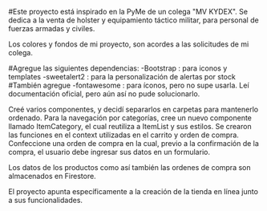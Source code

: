 #Este proyecto está inspirado en la PyMe de un colega "MV KYDEX".
Se dedica a la venta de holster y equipamiento táctico militar, para personal de fuerzas armadas y civiles.

Los colores y fondos de mi proyecto, son acordes a las solicitudes de mi colega.

#Agregue las siguientes dependencias:
-Bootstrap : para iconos y templates
-sweetalert2 : para la personalización de alertas por stock
#También agregue
-fontawesome : para íconos, pero no supe usarla. Leí documentación oficial, pero aún así no pude solucionarlo.

Creé varios componentes, y decidí separarlos en carpetas para mantenerlo ordenado.
Para la navegación por categorías, cree un nuevo componente llamado ItemCategory, el cual reutiliza a ItemList y sus estilos.
Se crearon las funciones en el context utilizadas en el carrito y orden de compra.
Confeccione una orden de compra en la cual, previo a la confirmación de la compra, el usuario debe ingresar sus datos en un formulario.

Los datos de los productos como así también las ordenes de compra son almacenados en Firestore.

El proyecto apunta específicamente a la creación de la tienda en línea junto a sus funcionalidades.
